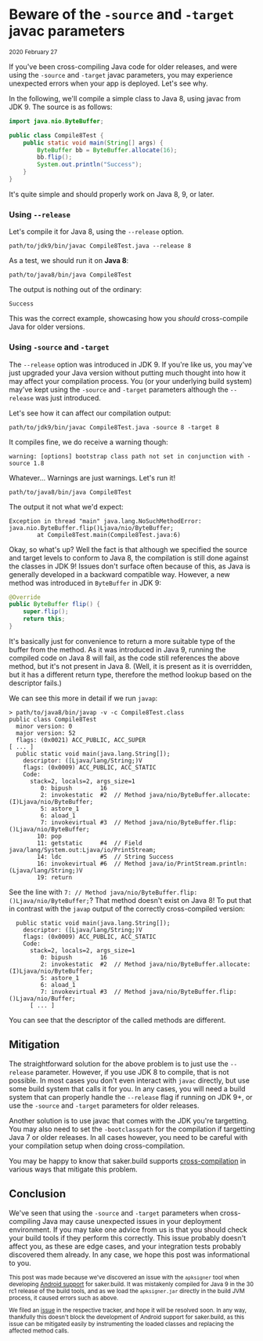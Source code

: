 # Beware of the `-source` and `-target` javac parameters

<small>2020 February 27</small>

If you've been cross-compiling Java code for older releases, and were using the `-source` and `-target` javac parameters, you may experience unexpected errors when your app is deployed. Let's see why.

In the following, we'll compile a simple class to Java 8, using javac from JDK 9. The source is as follows:

```java
import java.nio.ByteBuffer;

public class Compile8Test {
    public static void main(String[] args) {
        ByteBuffer bb = ByteBuffer.allocate(16);
        bb.flip();
        System.out.println("Success");
    }
}
```

It's quite simple and should properly work on Java 8, 9, or later. 

### Using `--release`

Let's compile it for Java 8, using the `--release` option.

```plaintext
path/to/jdk9/bin/javac Compile8Test.java --release 8
```

As a test, we should run it on **Java 8**:

```plaintext
path/to/java8/bin/java Compile8Test
```

The output is nothing out of the ordinary:

```plaintext
Success
```

This was the correct example, showcasing how you *should* cross-compile Java for older versions.

### Using `-source` and `-target`

The `--release` option was introduced in JDK 9. If you're like us, you may've just upgraded your Java version without putting much thought into how it may affect your compilation process. You (or your underlying build system) may've kept using the `-source` and `-target` parameters although the `--release` was just introduced.

Let's see how it can affect our compilation output:

```plaintext
path/to/jdk9/bin/javac Compile8Test.java -source 8 -target 8
```

It compiles fine, we do receive a warning though:

```plaintext
warning: [options] bootstrap class path not set in conjunction with -source 1.8
```

Whatever... Warnings are just warnings. Let's run it!

```plaintext
path/to/java8/bin/java Compile8Test
```

The output it not what we'd expect:

```plaintext
Exception in thread "main" java.lang.NoSuchMethodError: java.nio.ByteBuffer.flip()Ljava/nio/ByteBuffer;
        at Compile8Test.main(Compile8Test.java:6)
```

Okay, so what's up? Well the fact is that although we specified the source and target levels to conform to Java 8, the compilation is still done against the classes in JDK 9! Issues don't surface often because of this, as Java is generally developed in a backward compatible way. However, a new method was introduced in `ByteBuffer` in JDK 9:

```java
@Override
public ByteBuffer flip() {
    super.flip();
    return this;
}
```

It's basically just for convenience to return a more suitable type of the buffer from the method. As it was introduced in Java 9, running the compiled code on Java 8 will fail, as the code still references the above method, but it's not present in Java 8. (Well, it is present as it is overridden, but it has a different return type, therefore the method lookup based on the descriptor fails.)

We can see this more in detail if we run `javap`:

```plaintext
> path/to/java8/bin/javap -v -c Compile8Test.class
public class Compile8Test
  minor version: 0
  major version: 52
  flags: (0x0021) ACC_PUBLIC, ACC_SUPER
[ ... ]
  public static void main(java.lang.String[]);
    descriptor: ([Ljava/lang/String;)V
    flags: (0x0009) ACC_PUBLIC, ACC_STATIC
    Code:
      stack=2, locals=2, args_size=1
         0: bipush        16
         2: invokestatic  #2  // Method java/nio/ByteBuffer.allocate:(I)Ljava/nio/ByteBuffer;
         5: astore_1
         6: aload_1
         7: invokevirtual #3  // Method java/nio/ByteBuffer.flip:()Ljava/nio/ByteBuffer;
        10: pop
        11: getstatic     #4  // Field java/lang/System.out:Ljava/io/PrintStream;
        14: ldc           #5  // String Success
        16: invokevirtual #6  // Method java/io/PrintStream.println:(Ljava/lang/String;)V
        19: return
```

See the line with `7: // Method java/nio/ByteBuffer.flip:()Ljava/nio/ByteBuffer;`? That method doesn't exist on Java 8! To put that in contrast with the `javap` output of the correctly cross-compiled version:

```plaintext
  public static void main(java.lang.String[]);
    descriptor: ([Ljava/lang/String;)V
    flags: (0x0009) ACC_PUBLIC, ACC_STATIC
    Code:
      stack=2, locals=2, args_size=1
         0: bipush        16
         2: invokestatic  #2  // Method java/nio/ByteBuffer.allocate:(I)Ljava/nio/ByteBuffer;
         5: astore_1
         6: aload_1
         7: invokevirtual #3  // Method java/nio/ByteBuffer.flip:()Ljava/nio/Buffer;
      [ ... ]
```

You can see that the descriptor of the called methods are different.

## Mitigation

The straightforward solution for the above problem is to just use the `--release` parameter. However, if you use JDK 8 to compile, that is not possible. In most cases you don't even interact with `javac` directly, but use some build system that calls it for you. In any cases, you will need a build system that can properly handle the `--release` flag if running on JDK 9+, or use the `-source` and `-target` parameters for older releases.

Another solution is to use javac that comes with the JDK you're targetting. You may also need to set the `-bootclasspath` for the compilation if targetting Java 7 or older releases. In all cases however, you need to be careful with your compilation setup when doing cross-compilation.

You may be happy to know that saker.build supports [cross-compilation](root:/saker.java.compiler/doc/javacompile/crosscompile.html) in various ways that mitigate this problem.

## Conclusion

We've seen that using the `-source` and `-target` parameters when cross-compiling Java may cause unexpected issues in your deployment environment. If you may take one advice from us is that you should check your build tools if they perform this correctly. This issue probably doesn't affect you, as these are edge cases, and your integration tests probably discovered them already. In any case, we hope this post was informational to you.

<small>

This post was made because we've discovered an issue with the `apksigner` tool when developing [Android support](https://github.com/sakerbuild/saker.android) for saker.build. It was mistakenly compiled for Java 9 in the 30 rc1 release of the build tools, and as we load the `apksigner.jar` directly in the build JVM process, it caused errors such as above.

We filed an [issue](https://issuetracker.google.com/issues/150189789) in the respective tracker, and hope it will be resolved soon. In any way, thankfully this doesn't block the development of Android support for saker.build, as this issue can be mitigated easily by instrumenting the loaded classes and replacing the affected method calls.

</small>
